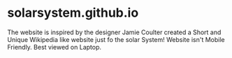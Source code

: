 # solarsystem.github.io


The website is inspired by the designer Jamie Coulter created a Short and Unique Wikipedia like website just fo the solar System!
Website isn't Mobile Friendly. Best viewed on Laptop. 
